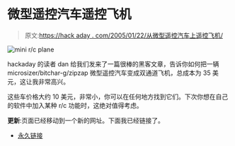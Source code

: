 # 微型遥控汽车遥控飞机

> 原文:[https://hack aday . com/2005/01/22/从微型遥控汽车上遥控飞机/](https://hackaday.com/2005/01/22/radio-controlled-airplane-from-a-micro-rc-car/)

![mini r/c plane](img/9c3556d659719c54bea1d0da6c563a6e.png)

hackaday 的读者 dan 给我们发来了一篇很棒的黑客文章，告诉你如何把一辆 microsizer/bitchar-g/zipzap 微型遥控汽车变成双通道飞机，总成本为 35 美元，这让我非常高兴。

这些车价格大约 10 美元，非常小，你可以在任何地方找到它们。下次你想在自己的软件中加入某种 r/c 功能时，这绝对值得考虑。

**更新**:页面已经移动到一个新的网址。下面我已经链接了。

*   [永久链接](http://members.aol.com/rchelicam/microszr/microszr.htm)